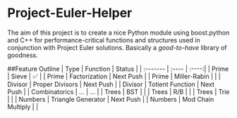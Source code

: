 Project-Euler-Helper
====================
The aim of this project is to create a nice Python module using boost.python and C++ for performance-critical functions and structures used in conjunction with Project Euler solutions. Basically a *good-to-have* library of goodness.


##Feature Outline
| Type | Function | Status |
| :------- | :---- | :----:|
| Prime | Sieve | :white_check_mark: |
| Prime | Factorization | Next Push |
| Prime | Miller-Rabin | |
| Divisor | Proper Divisors | Next Push |
| Divisor | Totient Function | Next Push |
| Combinatorics | ... | ... |
| Trees | BST | |
| Trees | R/B | |
| Trees | Trie | |
| Numbers | Triangle Generator | Next Push |
| Numbers | Mod Chain Multiply |  |
